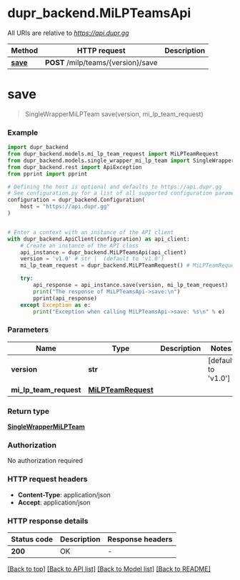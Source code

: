 # dupr_backend.MiLPTeamsApi

All URIs are relative to *https://api.dupr.gg*

Method | HTTP request | Description
------------- | ------------- | -------------
[**save**](MiLPTeamsApi.md#save) | **POST** /milp/teams/{version}/save | 


# **save**
> SingleWrapperMiLPTeam save(version, mi_lp_team_request)

### Example


```python
import dupr_backend
from dupr_backend.models.mi_lp_team_request import MiLPTeamRequest
from dupr_backend.models.single_wrapper_mi_lp_team import SingleWrapperMiLPTeam
from dupr_backend.rest import ApiException
from pprint import pprint

# Defining the host is optional and defaults to https://api.dupr.gg
# See configuration.py for a list of all supported configuration parameters.
configuration = dupr_backend.Configuration(
    host = "https://api.dupr.gg"
)


# Enter a context with an instance of the API client
with dupr_backend.ApiClient(configuration) as api_client:
    # Create an instance of the API class
    api_instance = dupr_backend.MiLPTeamsApi(api_client)
    version = 'v1.0' # str |  (default to 'v1.0')
    mi_lp_team_request = dupr_backend.MiLPTeamRequest() # MiLPTeamRequest | 

    try:
        api_response = api_instance.save(version, mi_lp_team_request)
        print("The response of MiLPTeamsApi->save:\n")
        pprint(api_response)
    except Exception as e:
        print("Exception when calling MiLPTeamsApi->save: %s\n" % e)
```



### Parameters


Name | Type | Description  | Notes
------------- | ------------- | ------------- | -------------
 **version** | **str**|  | [default to &#39;v1.0&#39;]
 **mi_lp_team_request** | [**MiLPTeamRequest**](MiLPTeamRequest.md)|  | 

### Return type

[**SingleWrapperMiLPTeam**](SingleWrapperMiLPTeam.md)

### Authorization

No authorization required

### HTTP request headers

 - **Content-Type**: application/json
 - **Accept**: application/json

### HTTP response details

| Status code | Description | Response headers |
|-------------|-------------|------------------|
**200** | OK |  -  |

[[Back to top]](#) [[Back to API list]](../README.md#documentation-for-api-endpoints) [[Back to Model list]](../README.md#documentation-for-models) [[Back to README]](../README.md)

